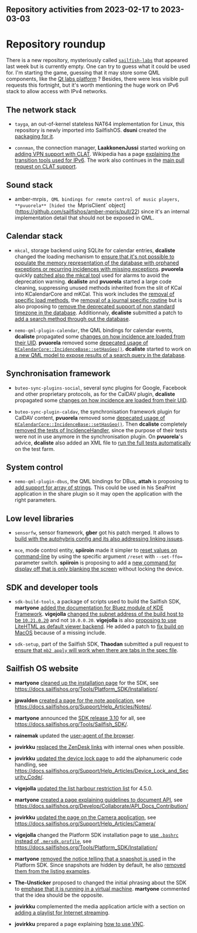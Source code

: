 Repository activities from 2023-02-17 to 2023-03-03
---------------------------------------------------

# Repository roundup

There is a new repository, mysteriously called [`sailfish-labs`](https://github.com/sailfishos/sailfish-labs) that appeared last week but is currently empty. One can try to guess what it could be used for. I'm starting the game, guessing that it may store some QML components, like the [Qt labs platform](https://doc.qt.io/qt-6/qtlabsplatform-index.html) ? Besides, there were less visible pull requests this fortnight, but it's worth mentioning the huge work on IPv6 stack to allow access with IPv4 networks.

## The network stack

* `tayga`, an out-of-kernel stateless NAT64 implementation for Linux, this repository is newly imported into SailfishOS. **dsuni** created the [packaging for it](https://github.com/sailfishos/tayga/pull/1).

* `connman`, the connection manager, **LaakkonenJussi** started working on [adding VPN support with CLAT](https://github.com/sailfishos/connman/pull/41). Wikipedia has a page [explaining the transition tools used for IPv6](https://en.wikipedia.org/wiki/IPv6_transition_mechanism). The work also continues in the [main pull request on CLAT support](https://github.com/sailfishos/connman/pull/39).

## Sound stack

* amber-mrpis`, QML bindings for remote control of music players, **pvuorela** [hided the `MprisClient` object](https://github.com/sailfishos/amber-mpris/pull/22) since it's an internal implementation detail that should not be exposed in QML.

## Calendar stack

* `mkcal`, storage backend using SQLite for calendar entries, **dcaliste** changed the loading mechanism to [ensure that it's not possible to populate the memory representation of the database with orphaned exceptions or recurring incidences with missing exceptions](https://github.com/sailfishos/mkcal/pull/47). **pvuorela** quickly [patched also the mkcal tool](https://github.com/sailfishos/mkcal/pull/48) used for alarms to avoid the deprecation warning. **dcaliste** and **pvuorela** started a large code cleaning, suppressing unused methods inherited from the slit of KCal into KCalendarCore and mKCal. This work includes the [removal of specific load methods](https://github.com/sailfishos/mkcal/pull/50), the [removal of a journal specific routine](https://github.com/sailfishos/mkcal/pull/51) but is also proposing to [remove the deprecated support of non standard timezone in the database](https://github.com/sailfishos/mkcal/pull/52). Additionnaly, **dcaliste** submitted a patch to [add a search method through out the database](https://github.com/sailfishos/mkcal/pull/49).

* `nemo-qml-plugin-calendar`, the QML bindings for calendar events, **dcaliste** propagated some [changes on how incidence are loaded from their UID](https://github.com/sailfishos/nemo-qml-plugin-calendar/pull/44). **pvuorela** removed some [depecated usage of `KCalendarCore::IncidenceBase::setHasGeo()`](https://github.com/sailfishos/nemo-qml-plugin-calendar/pull/46). **dcaliste** started to work on [a new QML model to expose results of a search query in the database](https://github.com/sailfishos/nemo-qml-plugin-calendar/pull/45).

## Synchronisation framework

* `buteo-sync-plugins-social`, several sync plugins for Google, Facebook and other proprietary protocols, as for the CalDAV plugin, **dcaliste** propagated some [changes on how incidence are loaded from their UID](https://github.com/sailfishos/buteo-sync-plugins-social/pull/8).

* `buteo-sync-plugin-caldav`, the synchronisation framework plugin for CalDAV content, **pvuorela** removed some [depecated usage of `KCalendarCore::IncidenceBase::setHasGeo()`](https://github.com/sailfishos/buteo-sync-plugin-calendar/pull/14). Then **dcaliste** completely [removed the tests of IncidenceHandler](https://github.com/sailfishos/buteo-sync-plugin-caldav/pull/15), since the purpose of their tests were not in use anymore in the synchronisation plugin. On **pvuorela**'s advice, **dcaliste** also added an XML file to [run the full tests automatically](https://github.com/sailfishos/buteo-sync-plugin-caldav/pull/16) on the test farm.

## System control

* `nemo-qml-plugin-dbus`, the QML bindings for DBus, **attah** is proposing to [add support for array of strings](https://github.com/sailfishos/nemo-qml-plugin-dbus/pull/13). This could be used in his SeaPrint application in the share plugin so it may open the application with the right parameters.

## Low level libraries

* `sensorfw`, sensor framework, **gber** got his patch merged. It allows to [build with the autohybris config and its also addressing linking issues](https://github.com/sailfishos/sensorfw/pull/5).

* `mce`, mode control entity, **spiiroin** made it simpler to [reset values on command-line](https://github.com/sailfishos/mce/pull/22) by using the specific argument `/reset` with `--set-ffo=` parameter switch. **spiiroin** is proposing to add a [new command for display off that is only blanking the screen](https://github.com/sailfishos/mce/pull/23) without locking the device.

## SDK and developer tools

* `sdk-build-tools`, a package of scripts used to build the Sailfish SDK, **martyone** [added the documentation for Bluez module of KDE Framework](https://github.com/sailfishos/sdk-build-tools/pull/125). **vigejolla** [changed the subnet address of the build host to be `10.21.0.20`](https://github.com/sailfishos/sdk-build-tools/pull/126) and not `10.0.0.20`. **vigejolla** is also [proposing to use LiteHTML as default viewer backend](https://github.com/sailfishos/sdk-build-tools/pull/127). He added a patch to [fix build on MacOS](https://github.com/sailfishos/sdk-build-tools/pull/128) because of a missing include.

* `sdk-setup`, part of the Sailfish SDK, **Thaodan** submitted a pull request to [ensure that `mb2 apply` will work when there are tabs in the spec file](https://github.com/sailfishos/sdk-setup/pull/356).

## Sailfish OS website

* **martyone** [cleaned up the installation page](https://github.com/sailfishos/docs.sailfishos.org/pull/270) for the SDK, see https://docs.sailfishos.org/Tools/Platform_SDK/Installation/.

* **jpwalden** [created a page for the note application](https://github.com/sailfishos/docs.sailfishos.org/pull/266), see https://docs.sailfishos.org/Support/Help_Articles/Notes/.

* **martyone** announced the [SDK release 3.10](https://github.com/sailfishos/docs.sailfishos.org/pull/271) for all, see https://docs.sailfishos.org/Tools/Sailfish_SDK/.

* **rainemak** updated the [user-agent of the browser](https://github.com/sailfishos/docs.sailfishos.org/pull/265).

* **jovirkku** [replaced the ZenDesk links](https://github.com/sailfishos/docs.sailfishos.org/pull/262) with internal ones when possible.

* **jovirkku** [updated the device lock page](https://github.com/sailfishos/docs.sailfishos.org/pull/264) to add the alphanumeric code handling, see https://docs.sailfishos.org/Support/Help_Articles/Device_Lock_and_Security_Code/.

* **vigejolla** [updated the list harbour restriction list](https://github.com/sailfishos/docs.sailfishos.org/pull/272) for 4.5.0.

* **martyone** [created a page explaining guidelines to document API](https://github.com/sailfishos/docs.sailfishos.org/pull/92), see https://docs.sailfishos.org/Develop/Collaborate/API_Docs_Contribution/

* **jovirkku** [updated the page on the Camera application](https://github.com/sailfishos/docs.sailfishos.org/pull/273), see https://docs.sailfishos.org/Support/Help_Articles/Camera/

* **vigejolla** changed the Platform SDK installation page to [use `.bashrc` instead of `.mersdk.profile`](https://github.com/sailfishos/docs.sailfishos.org/pull/43), see https://docs.sailfishos.org/Tools/Platform_SDK/Installation/

* **martyone** [removed the notice telling that a snapshot is used](https://github.com/sailfishos/docs.sailfishos.org/pull/130) in the Platform SDK. Since snapshots are hidden by default, he also [removed them from the listing examples](https://github.com/sailfishos/docs.sailfishos.org/pull/131).

* **The-Unsticker** proposed to changed the initial phrasing about the SDK to [emphase that it is running in a virtual machine](https://github.com/sailfishos/docs.sailfishos.org/pull/269). **martyone** commented that the idea should be the opposite.

* **jovirkku** complemented the media application article with a section on [adding a playlist for Internet streaming](https://github.com/sailfishos/docs.sailfishos.org/pull/275).

* **jovirkku** prepared a page explaining [how to use VNC](https://github.com/sailfishos/docs.sailfishos.org/pull/276).